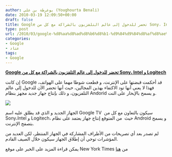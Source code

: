 ```yaml
---
author: يوغرطة بن علي (Youghourta Benali)
date: 2010-03-19 12:09:50+00:00
draft: false
title: Google تحضر للدخول إلى عالم التلفزيون بالشراكة مع كل من Sony، Intel و Logitech
type: post
url: /2010/03/google-%d8%aa%d8%ad%d8%b6%d8%b1-%d9%84%d9%84%d8%af%d8%ae%d9%88%d9%84-%d8%a5%d9%84%d9%89-%d8%b9%d8%a7%d9%84%d9%85-%d8%a7%d9%84%d8%aa%d9%84%d9%81%d8%b2%d9%8a%d9%88%d9%86-%d8%a8%d8%a7%d9%84%d8%b4%d8%b1/
categories:
- Google
- عتاد
tags:
- Google
---
```


[**Google تحضر للدخول إلى عالم التلفزيون بالشراكة مع كل من Sony، Intel و Logitech**](http://www.it-scoop.com/2010/03/google-%d8%aa%d8%ad%d8%b6%d8%b1-%d9%84%d9%84%d8%af%d8%ae%d9%88%d9%84-%d8%a5%d9%84%d9%89-%d8%b9%d8%a7%d9%84%d9%85-%d8%a7%d9%84%d8%aa%d9%84%d9%81%d8%b2%d9%8a%d9%88%d9%86-%d8%a8%d8%a7%d9%84%d8%b4%d8%b1/http://www.it-scoop.com/2010/03/google-%d8%aa%d8%ad%d8%b6%d8%b1-%d9%84%d9%84%d8%af%d8%ae%d9%88%d9%84-%d8%a5%d9%84%d9%89-%d8%b9%d8%a7%d9%84%d9%85-%d8%a7%d9%84%d8%aa%d9%84%d9%81%d8%b2%d9%8a%d9%88%d9%86-%d8%a8%d8%a7%d9%84%d8%b4%d8%b1/)


إن كانت Google قد أحكمت قبضتها على الإنترنت، و قطعت شوطا مهما على الهواتف، فهذا لا يعني أنها تود الاكتفاء بهذين المجالين، حيث أنها تحضر الآن للدخول إلى عالم التلفزيون، و ذلك بإنتاج جهاز جديد مجهز بنظام Andorid و يسمح بالإبحار على النت.


[![](http://www.it-scoop.com/wp-content/uploads/2010/03/google-tv.jpg)
](http://www.it-scoop.com/2010/03/google-%d8%aa%d8%ad%d8%b6%d8%b1-%d9%84%d9%84%d8%af%d8%ae%d9%88%d9%84-%d8%a5%d9%84%d9%89-%d8%b9%d8%a7%d9%84%d9%85-%d8%a7%d9%84%d8%aa%d9%84%d9%81%d8%b2%d9%8a%d9%88%d9%86-%d8%a8%d8%a7%d9%84%d8%b4%d8%b1/)


الجهاز الجديد و الذي قد يطلق عليه اسم Google TV  سيكون بالتعاون مع كل من Sony،Intel و Logitech، حيث  من المتوقع إنتاج جهاز يعتمد على نظام Android و يسمح بتصفح الإنترنت.

لم تصدر بعد أي تصريحات من الأطراف المشاركة في الجهاز المنتظر، لكن العديد من المؤشرات توحي أن إطلاق الجهاز سيكون خلال الصيف القادم.

يمكن قراءة المزيد على الخبر على موقع New York Times من [هنا](http://www.nytimes.com/2010/03/18/technology/18webtv.html)
